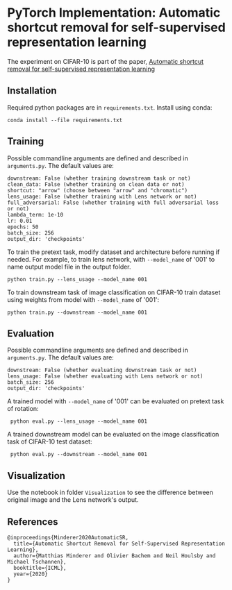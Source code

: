 # PyTorch Implementation: Automatic shortcut removal for self-supervised representation learning

The experiment on CIFAR-10 is part of the paper, [Automatic shortcut removal for self-supervised
representation learning](https://arxiv.org/abs/2002.08822)


## Installation
Required python packages are in `requirements.txt`. Install using conda:
```
conda install --file requirements.txt
```

## Training
Possible commandline arguments are defined and described in `arguments.py`.
The default values are:
```
downstream: False (whether training downstream task or not)
clean_data: False (whether training on clean data or not)
shortcut: "arrow" (choose between "arrow" and "chromatic")
lens_usage: False (whether training with Lens network or not)
full_adversarial: False (whether training with full adversarial loss or not)
lambda_term: 1e-10
lr: 0.01
epochs: 50
batch_size: 256
output_dir: 'checkpoints'
```
To train the pretext task, modify dataset and architecture before running if needed. For example, to train lens network, with `--model_name` of '001' to name output model file in the output folder.
```
python train.py --lens_usage --model_name 001
```

To train downstream task of image classification on CIFAR-10 train dataset using weights from model with `--model_name` of '001':
```
python train.py --downstream --model_name 001
```


## Evaluation

Possible commandline arguments are defined and described in `arguments.py`.
The default values are:
```
downstream: False (whether evaluating downstream task or not)
lens_usage: False (whether evaluating with Lens network or not)
batch_size: 256
output_dir: 'checkpoints'
```
A trained model with `--model_name` of '001' can be evaluated on pretext task of rotation:
```
 python eval.py --lens_usage --model_name 001
```

A trained downstream model can be evaluated on the image classification task of CIFAR-10 test dataset:

```
 python eval.py --downstream --model_name 001
```

## Visualization
Use the notebook in folder `Visualization` to see the difference between original image and the Lens network's output.



## References
```
@inproceedings{Minderer2020AutomaticSR,
  title={Automatic Shortcut Removal for Self-Supervised Representation Learning},
  author={Matthias Minderer and Olivier Bachem and Neil Houlsby and Michael Tschannen},
  booktitle={ICML},
  year={2020}
}
```